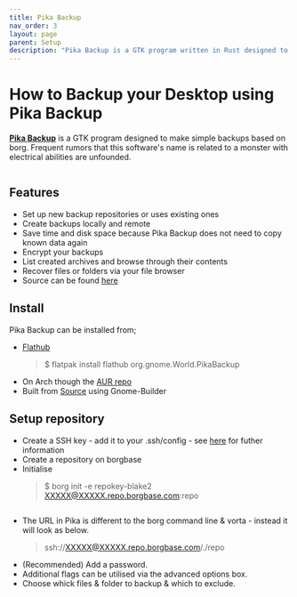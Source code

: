 ```yaml
---
title: Pika Backup
nav_order: 3
layout: page
parent: Setup
description: "Pika Backup is a GTK program written in Rust designed to make simple backups based on borg."
---
```

# How to Backup your Desktop using Pika Backup
**[Pika Backup](https://apps.gnome.org/app/org.gnome.World.PikaBackup/)** is a GTK program designed to make simple backups based on borg. Frequent rumors that this software's name is related to a monster with electrical abilities are unfounded.

<img src="https://i.imgur.com/OLaydDD.png" alt="">

## Features

 - Set up new backup repositories or uses existing ones
 - Create backups locally and remote
 - Save time and disk space because Pika Backup does not need to copy known data again
 - Encrypt your backups
 - List created archives and browse through their contents
 - Recover files or folders via your file browser
 - Source can be found [here](https://gitlab.gnome.org/World/pika-backup)

## Install

Pika Backup can be installed from;
 - [Flathub](https://flathub.org/apps/details/org.gnome.World.PikaBackup) 
 	> $ flatpak install flathub org.gnome.World.PikaBackup
 - On Arch though the [AUR repo](https://aur.archlinux.org/packages/pika-backup)
 - Built from [Source](https://gitlab.gnome.org/World/pika-backup) using Gnome-Builder
 
## Setup repository

 - Create a SSH key - add it to your .ssh/config - see [here](https://docs.borgbase.com/setup/cli/#step-3-create-and-assign-ssh-key-for-authentication) for futher information
 - Create a repository on borgbase 
 - Initialise 
	> $ borg init -e repokey-blake2 XXXXX@XXXXX.repo.borgbase.com:repo
 
 <img src="https://i.imgur.com/DasNcuc.png" alt="">
 
 - The URL in Pika is different to the borg command line & vorta - instead it will look as below.
   	> ssh://XXXXX@XXXXX.repo.borgbase.com/./repo
 - (Recommended) Add a password. 
 - Additional flags can be utilised via the advanced options box.
 - Choose whick files & folder to backup & which to exclude. 
